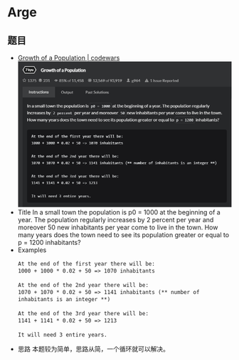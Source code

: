 # Arge
## 题目
- [Growth of a Population | codewars](https://www.codewars.com/kata/563b662a59afc2b5120000c6/train/java)
  ![Image Text](img-002.png)
- Title
  In a small town the population is p0 = 1000 at the beginning of a year. The population regularly increases by 2 percent per year and moreover 50 new inhabitants per year come to live in the town. How many years does the town need to see its population greater or equal to p = 1200 inhabitants?
- Examples
   ```
  At the end of the first year there will be: 
  1000 + 1000 * 0.02 + 50 => 1070 inhabitants

  At the end of the 2nd year there will be:
  1070 + 1070 * 0.02 + 50 => 1141 inhabitants (** number of inhabitants is an integer **)

  At the end of the 3rd year there will be:
  1141 + 1141 * 0.02 + 50 => 1213

  It will need 3 entire years.
  ```
- 思路
   本题较为简单，思路从简，一个循环就可以解决。